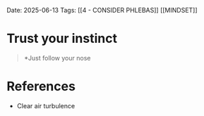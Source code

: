 Date: 2025-06-13
Tags: [[4 - CONSIDER PHLEBAS]]  [[MINDSET]]

# Trust your instinct

>*Just follow your nose
# References 
- Clear air turbulence 